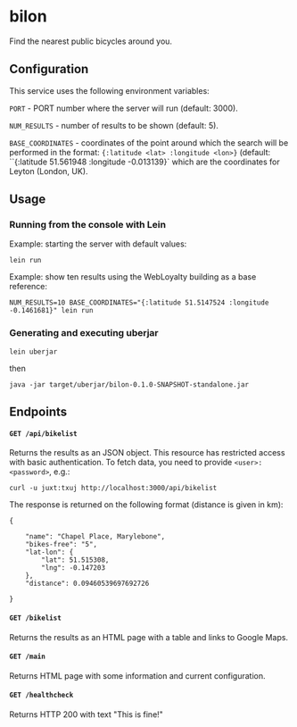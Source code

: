 # bilon

Find the nearest public bicycles around you.

## Configuration

This service uses the following environment variables:

`PORT` - PORT number where the server will run (default: 3000).

`NUM_RESULTS` - number of results to be shown (default: 5).

`BASE_COORDINATES` - coordinates of the point around which the search
   will be performed in the format: ``{:latitude <lat> :longitude <lon>}``
   (default: ``{:latitude 51.561948 :longitude -0.013139}` which are the
   coordinates for Leyton (London, UK).

## Usage

### Running from the console with Lein

Example: starting the server with default values:

```
lein run
```

Example: show ten results using the WebLoyalty building as a base reference:
```
NUM_RESULTS=10 BASE_COORDINATES="{:latitude 51.5147524 :longitude -0.1461681}" lein run
```

### Generating and executing uberjar

```
lein uberjar
```

then

```
java -jar target/uberjar/bilon-0.1.0-SNAPSHOT-standalone.jar
```

## Endpoints

#### `GET /api/bikelist`

Returns the results as an JSON object.
This resource has restricted access with basic authentication.
To fetch data, you need to provide `<user>:<password>`, e.g.:

```
curl -u juxt:txuj http://localhost:3000/api/bikelist
```


The response is returned on the following format (distance is given in km):

```
{

    "name": "Chapel Place, Marylebone",
    "bikes-free": "5",
    "lat-lon": {
        "lat": 51.515308,
        "lng": -0.147203
    },
    "distance": 0.09460539697692726

}
```




#### `GET /bikelist`

Returns the results as an HTML page with a table and links to Google Maps.

#### `GET /main`

Returns HTML page with some information and current configuration.


#### `GET /healthcheck`

Returns HTTP 200 with text "This is fine!"
